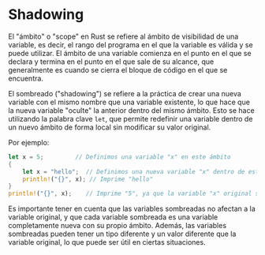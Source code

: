# Shadowing

El "ámbito" o "scope" en Rust se refiere al ámbito de visibilidad de una variable, es decir, el rango del programa en el que la variable es válida y se puede utilizar. El ámbito de una variable comienza en el punto en el que se declara y termina en el punto en el que sale de su alcance, que generalmente es cuando se cierra el bloque de código en el que se encuentra.

El sombreado ("shadowing") se refiere a la práctica de crear una nueva variable con el mismo nombre que una variable existente, lo que hace que la nueva variable "oculte" la anterior dentro del mismo ámbito. Esto se hace utilizando la palabra clave `let`, que permite redefinir una variable dentro de un nuevo ámbito de forma local sin modificar su valor original.

Por ejemplo:

```rust
let x = 5;         // Definimos una variable "x" en este ámbito
{
    let x = "hello";  // Definimos una nueva variable "x" dentro de este bloque interno, que oculta la variable "x" anterior
    println!("{}", x); // Imprime "hello"
}
println!("{}", x);    // Imprime "5", ya que la variable "x" original sigue siendo válida fuera del bloque interno
```

Es importante tener en cuenta que las variables sombreadas no afectan a la variable original, y que cada variable sombreada es una variable completamente nueva con su propio ámbito. Además, las variables sombreadas pueden tener un tipo diferente y un valor diferente que la variable original, lo que puede ser útil en ciertas situaciones.
